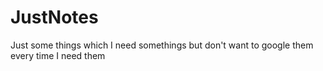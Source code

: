 # JustNotes
Just some things which I need somethings but don't want to google them every time I need them
